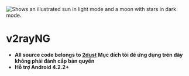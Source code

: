 <picture>
  <source media="(prefers-color-scheme: dark)" srcset="https://raw.githubusercontent.com/TF-2004/images_gif/main/v2ray.png">
  <source media="(prefers-color-scheme: light)" srcset="https://raw.githubusercontent.com/TF-2004/images_gif/main/v2ray.png">
  <img alt="Shows an illustrated sun in light mode and a moon with stars in dark mode." src="https://raw.githubusercontent.com/TF-2004/images_gif/main/v2ray.png">
</picture>


# v2rayNG

* **All source code belongs to [2dust](https://github.com/2dust) Mục đích tôi để ứng dụng trên đây không phải đánh cắp bản quyền**
* **Hỗ trợ Android 4.2.2+**
